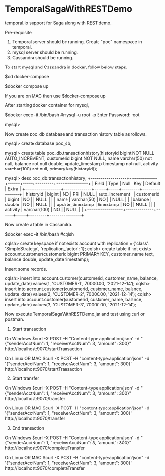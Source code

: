 # TemporalSagaWithRESTDemo
temporal.io support for Saga along with REST demo.

Pre-requisite
1. Temporal server should be running. Create "poc" namespace in temporal.
2. mysql server should be running.
3. Cassandra should be running.

To start mysql and Cassandra in docker, follow below steps.

$cd docker-compose

$docker compose up 

If you are on MAC then use
$docker-compose up

After starting docker container for mysql, 

$docker exec -it <MYSQL container ID> /bin/bash
#mysql -u root -p
Enter Password: root

mysql>


Now create poc_db database and transaction history table as follows.

mysql> create database poc_db;

mysql> create table poc_db.transactionhistory(historyid bigint NOT NULL AUTO_INCREMENT, customerid bigint NOT NULL, name varchar(50) not null, balance not null double, update_timestamp timestamp not null, activity varchar(100) not null, primary key(historyid));

mysql> desc poc_db.transactionhistory;
+------------------+--------------+------+-----+---------+----------------+
| Field            | Type         | Null | Key | Default | Extra          |
+------------------+--------------+------+-----+---------+----------------+
| historyid        | bigint       | NO   | PRI | NULL    | auto_increment |
| customerid       | bigint       | NO   |     | NULL    |                |
| name             | varchar(50)  | NO   |     | NULL    |                |
| balance          | double       | NO   |     | NULL    |                |
| update_timestamp | timestamp    | NO   |     | NULL    |                |
| activity         | varchar(100) | NO   |     | NULL    |                |
+------------------+--------------+------+-----+---------+----------------+


Now create a table in Cassandra.

$docker exec -it <Cassandra container ID> /bin/bash
#cqlsh

cqlsh> create keyspace if not exists account with replication = {'class': 'SimpleStrategy', 'replication_factor': 1};
cqlsh> create table if not exists account.customer(customerid bigint PRIMARY KEY, customer_name text, balance double, update_date timestamp);

Insert some records.

cqlsh> insert into account.customer(customerid, customer_name, balance, update_date) values(1, 'CUSTOMER-1', 70000.00, '2021-12-14');
cqlsh> insert into account.customer(customerid, customer_name, balance, update_date) values(2, 'CUSTOMER-2', 70000.00, '2021-12-14');
cqlsh> insert into account.customer(customerid, customer_name, balance, update_date) values(3, 'CUSTOMER-3', 70000.00, '2021-12-14');


Now execute TemporalSagaWithRESTDemo.jar and test using curl or postman.

1. Start transaction

On Windows
$curl -X POST -H "Content-type:application/json" -d "{\"senderAcctNum\": 1, \"receiverAcctNum\": 3, \"amount\": 300}" http://localhost:9070/startTransaction

On Linux OR MAC
$curl -X POST -H "content-type:application/json" -d '{"senderAcctNum": 1, "receiverAcctNum": 3, "amount": 300}' http://localhost:9070/startTransaction

2. Start transfer

On Windows
$curl -X POST -H "Content-type:application/json" -d "{\"senderAcctNum\": 1, \"receiverAcctNum\": 3, \"amount\": 300}" http://localhost:9070/transfer

On Linux OR MAC
$curl -X POST -H "content-type:application/json" -d '{"senderAcctNum": 1, "receiverAcctNum": 3, "amount": 300}' http://localhost:9070/transfer

3. End transaction

On Windows
$curl -X POST -H "Content-type:application/json" -d "{\"senderAcctNum\": 1, \"receiverAcctNum\": 3, \"amount\": 300}" http://localhost:9070/completeTransfer

On Linux OR MAC
$curl -X POST -H "content-type:application/json" -d '{"senderAcctNum": 1, "receiverAcctNum": 3, "amount": 300}' http://localhost:9070/completeTransfer
